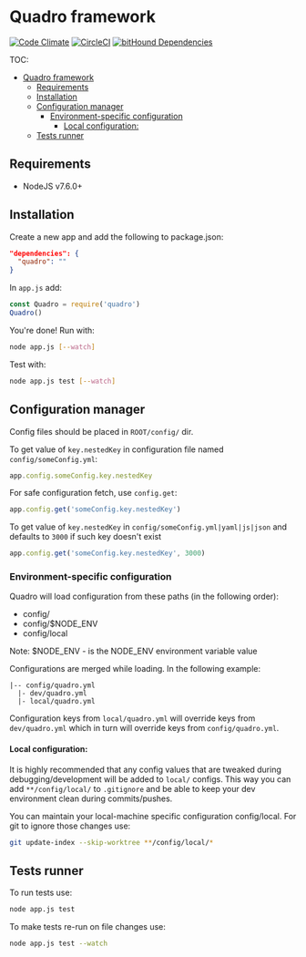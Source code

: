 # Quadro framework

[![Code Climate](https://codeclimate.com/github/WisePricer/quadro/badges/gpa.svg)](https://codeclimate.com/github/WisePricer/quadro)
[![CircleCI](https://circleci.com/gh/WisePricer/quadro.svg?style=shield)](https://circleci.com/gh/WisePricer/quadro)
[![bitHound Dependencies](https://www.bithound.io/github/WisePricer/quadro/badges/dependencies.svg)](https://www.bithound.io/github/WisePricer/quadro/master/dependencies/npm)

TOC:

<!-- TOC depthFrom:1 depthTo:6 withLinks:1 updateOnSave:1 orderedList:0 -->

- [Quadro framework](#quadro-framework)
	- [Requirements](#requirements)
	- [Installation](#installation)
	- [Configuration manager](#configuration-manager)
		- [Environment-specific configuration](#environment-specific-configuration)
			- [Local configuration:](#local-configuration)
	- [Tests runner](#tests-runner)

<!-- /TOC -->

## Requirements

- NodeJS v7.6.0+

## Installation

Create a new app and add the following to package.json:

```json
"dependencies": {
  "quadro": ""
}
```

In `app.js` add:

```js
const Quadro = require('quadro')
Quadro()
```

You're done! Run with:

```sh
node app.js [--watch]
```

Test with:

```sh
node app.js test [--watch]
```

## Configuration manager

Config files should be placed in `ROOT/config/` dir.

To get value of `key.nestedKey` in configuration file named `config/someConfig.yml`:

```js
app.config.someConfig.key.nestedKey
```

For safe configuration fetch, use `config.get`:

```js
app.config.get('someConfig.key.nestedKey')
```

To get value of `key.nestedKey` in `config/someConfig.yml|yaml|js|json` and
defaults to `3000` if such key doesn't exist

```js
app.config.get('someConfig.key.nestedKey', 3000)
```


### Environment-specific configuration

Quadro will load configuration from these paths (in the following order):

- config/
- config/$NODE_ENV
- config/local

Note: $NODE_ENV - is the NODE_ENV environment variable value

Configurations are merged while loading. In the following example:

```
|-- config/quadro.yml
  |- dev/quadro.yml
  |- local/quadro.yml
```

Configuration keys from `local/quadro.yml` will override keys from `dev/quadro.yml`
which in turn will override keys from `config/quadro.yml`.


#### Local configuration:
It is highly recommended that any config values that are tweaked during debugging/development
will be added to `local/` configs. This way you can add `**/config/local/` to `.gitignore`
and be able to keep your dev environment clean during commits/pushes.

You can maintain your local-machine specific configuration config/local.
For git to ignore those changes use:

```sh
git update-index --skip-worktree **/config/local/*
```

## Tests runner
To run tests use:

```sh
node app.js test
```

To make tests re-run on file changes use:

```sh
node app.js test --watch
```
